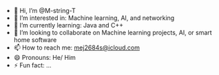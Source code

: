 - 👋 Hi, I’m @M-string-T
- 👀 I’m interested in: Machine learning, AI, and networking 
- 🌱 I’m currently learning: Java and C++
- 💞️ I’m looking to collaborate on Machine learning projects, AI, or smart home software
- 📫 How to reach me: mej2684s@icloud.com
- 😄 Pronouns: He/ Him
- ⚡ Fun fact: ...

<!---
M-string-T/M-string-T is a ✨ special ✨ repository because its `README.md` (this file) appears on your GitHub profile.
You can click the Preview link to take a look at your changes.
--->
